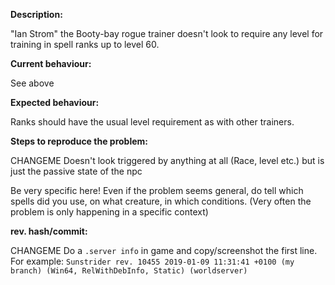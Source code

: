 <!--- (**********************************)
      (** Fill in the following fields **)
      (**********************************) 
Issues are for problem only, NOT for asking questions.
--->

**Description:**

"Ian Strom" the Booty-bay rogue trainer doesn't look to require any level for training in spell ranks up to level 60.

**Current behaviour:**

See above

**Expected behaviour:**

Ranks should have the usual level requirement as with other trainers.

**Steps to reproduce the problem:**

CHANGEME
Doesn't look triggered by anything at all (Race, level etc.) but is just the passive state of the npc


Be very specific here! Even if the problem seems general, do tell which spells did you use, on what creature, in which conditions. (Very often the problem is only happening in a specific context)

**rev. hash/commit:** 

CHANGEME
Do a `.server info` in game and copy/screenshot the first line.  
For example: `Sunstrider rev. 10455 2019-01-09 11:31:41 +0100 (my branch) (Win64, RelWithDebInfo, Static) (worldserver)`
